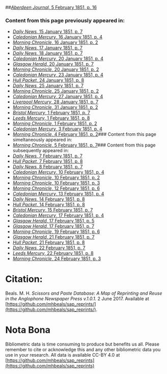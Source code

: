 ##[*Aberdeen Journal*, 5 February 1851, p. 16](https://mhbeals.github.io/sap_html/Aberdeen-Journal/Aberdeen-Journal-5-February-1851-p-16)

### Content from this page previously appeared in:
+ [*Daily News*, 15 January 1851, p. 7](https://mhbeals.github.io/sap_html/Daily-News/Daily-News-15-January-1851-p-7)
+ [*Caledonian Mercury*, 16 January 1851, p. 4](https://mhbeals.github.io/sap_html/Caledonian-Mercury/Caledonian-Mercury-16-January-1851-p-4)
+ [*Morning Chronicle*, 16 January 1851, p. 2](https://mhbeals.github.io/sap_html/Morning-Chronicle/Morning-Chronicle-16-January-1851-p-2)
+ [*Daily News*, 17 January 1851, p. 7](https://mhbeals.github.io/sap_html/Daily-News/Daily-News-17-January-1851-p-7)
+ [*Daily News*, 18 January 1851, p. 7](https://mhbeals.github.io/sap_html/Daily-News/Daily-News-18-January-1851-p-7)
+ [*Caledonian Mercury*, 20 January 1851, p. 4](https://mhbeals.github.io/sap_html/Caledonian-Mercury/Caledonian-Mercury-20-January-1851-p-4)
+ [*Glasgow Herald*, 20 January 1851, p. 7](https://mhbeals.github.io/sap_html/Glasgow-Herald/Glasgow-Herald-20-January-1851-p-7)
+ [*Morning Chronicle*, 20 January 1851, p. 2](https://mhbeals.github.io/sap_html/Morning-Chronicle/Morning-Chronicle-20-January-1851-p-2)
+ [*Caledonian Mercury*, 23 January 1851, p. 4](https://mhbeals.github.io/sap_html/Caledonian-Mercury/Caledonian-Mercury-23-January-1851-p-4)
+ [*Hull Packet*, 24 January 1851, p. 8](https://mhbeals.github.io/sap_html/Hull-Packet/Hull-Packet-24-January-1851-p-8)
+ [*Daily News*, 25 January 1851, p. 7](https://mhbeals.github.io/sap_html/Daily-News/Daily-News-25-January-1851-p-7)
+ [*Morning Chronicle*, 25 January 1851, p. 2](https://mhbeals.github.io/sap_html/Morning-Chronicle/Morning-Chronicle-25-January-1851-p-2)
+ [*Caledonian Mercury*, 27 January 1851, p. 4](https://mhbeals.github.io/sap_html/Caledonian-Mercury/Caledonian-Mercury-27-January-1851-p-4)
+ [*Liverpool Mercury*, 28 January 1851, p. 7](https://mhbeals.github.io/sap_html/Liverpool-Mercury/Liverpool-Mercury-28-January-1851-p-7)
+ [*Morning Chronicle*, 31 January 1851, p. 2](https://mhbeals.github.io/sap_html/Morning-Chronicle/Morning-Chronicle-31-January-1851-p-2)
+ [*Bristol Mercury*, 1 February 1851, p. 7](https://mhbeals.github.io/sap_html/Bristol-Mercury/Bristol-Mercury-1-February-1851-p-7)
+ [*Leeds Mercury*, 1 February 1851, p. 8](https://mhbeals.github.io/sap_html/Leeds-Mercury/Leeds-Mercury-1-February-1851-p-8)
+ [*Morning Chronicle*, 1 February 1851, p. 2](https://mhbeals.github.io/sap_html/Morning-Chronicle/Morning-Chronicle-1-February-1851-p-2)
+ [*Caledonian Mercury*, 3 February 1851, p. 4](https://mhbeals.github.io/sap_html/Caledonian-Mercury/Caledonian-Mercury-3-February-1851-p-4)
+ [*Morning Chronicle*, 4 February 1851, p. 2](https://mhbeals.github.io/sap_html/Morning-Chronicle/Morning-Chronicle-4-February-1851-p-2)### Content from this page simeltaneously appeared in:
+ [*Morning Chronicle*, 5 February 1851, p. 7](https://mhbeals.github.io/sap_html/Morning-Chronicle/Morning-Chronicle-5-February-1851-p-7)### Content from this page subsequently appeared in:
+ [*Daily News*, 7 February 1851, p. 7](https://mhbeals.github.io/sap_html/Daily-News/Daily-News-7-February-1851-p-7)
+ [*Hull Packet*, 7 February 1851, p. 8](https://mhbeals.github.io/sap_html/Hull-Packet/Hull-Packet-7-February-1851-p-8)
+ [*Daily News*, 8 February 1851, p. 7](https://mhbeals.github.io/sap_html/Daily-News/Daily-News-8-February-1851-p-7)
+ [*Caledonian Mercury*, 10 February 1851, p. 4](https://mhbeals.github.io/sap_html/Caledonian-Mercury/Caledonian-Mercury-10-February-1851-p-4)
+ [*Morning Chronicle*, 10 February 1851, p. 2](https://mhbeals.github.io/sap_html/Morning-Chronicle/Morning-Chronicle-10-February-1851-p-2)
+ [*Morning Chronicle*, 10 February 1851, p. 3](https://mhbeals.github.io/sap_html/Morning-Chronicle/Morning-Chronicle-10-February-1851-p-3)
+ [*Morning Chronicle*, 12 February 1851, p. 6](https://mhbeals.github.io/sap_html/Morning-Chronicle/Morning-Chronicle-12-February-1851-p-6)
+ [*Caledonian Mercury*, 13 February 1851, p. 4](https://mhbeals.github.io/sap_html/Caledonian-Mercury/Caledonian-Mercury-13-February-1851-p-4)
+ [*Daily News*, 14 February 1851, p. 8](https://mhbeals.github.io/sap_html/Daily-News/Daily-News-14-February-1851-p-8)
+ [*Hull Packet*, 14 February 1851, p. 8](https://mhbeals.github.io/sap_html/Hull-Packet/Hull-Packet-14-February-1851-p-8)
+ [*Bristol Mercury*, 15 February 1851, p. 7](https://mhbeals.github.io/sap_html/Bristol-Mercury/Bristol-Mercury-15-February-1851-p-7)
+ [*Caledonian Mercury*, 17 February 1851, p. 4](https://mhbeals.github.io/sap_html/Caledonian-Mercury/Caledonian-Mercury-17-February-1851-p-4)
+ [*Glasgow Herald*, 17 February 1851, p. 5](https://mhbeals.github.io/sap_html/Glasgow-Herald/Glasgow-Herald-17-February-1851-p-5)
+ [*Glasgow Herald*, 17 February 1851, p. 7](https://mhbeals.github.io/sap_html/Glasgow-Herald/Glasgow-Herald-17-February-1851-p-7)
+ [*Morning Chronicle*, 19 February 1851, p. 6](https://mhbeals.github.io/sap_html/Morning-Chronicle/Morning-Chronicle-19-February-1851-p-6)
+ [*Glasgow Herald*, 21 February 1851, p. 7](https://mhbeals.github.io/sap_html/Glasgow-Herald/Glasgow-Herald-21-February-1851-p-7)
+ [*Hull Packet*, 21 February 1851, p. 8](https://mhbeals.github.io/sap_html/Hull-Packet/Hull-Packet-21-February-1851-p-8)
+ [*Daily News*, 22 February 1851, p. 7](https://mhbeals.github.io/sap_html/Daily-News/Daily-News-22-February-1851-p-7)
+ [*Leeds Mercury*, 22 February 1851, p. 8](https://mhbeals.github.io/sap_html/Leeds-Mercury/Leeds-Mercury-22-February-1851-p-8)
+ [*Morning Chronicle*, 24 February 1851, p. 3](https://mhbeals.github.io/sap_html/Morning-Chronicle/Morning-Chronicle-24-February-1851-p-3)
                    
# Citation: 

Beals. M. H. *Scissors and Paste Database: A Map of Reprinting and Reuse in the Anglophone Newspaper Press v.1.0.1.* 2 June 2017. Available at [https://github.com/mhbeals/sap_reprints/](https://github.com/mhbeals/sap_reprints/). 
                    
# Nota Bona

Bibliometric data is time consuming to produce but benefits us all. Please remember to cite or acknowledge this and any other bibliometric data you use in your research. All data is available CC-BY 4.0 at [https://github.com/mhbeals/sap_reprints](https://github.com/mhbeals/sap_reprints)